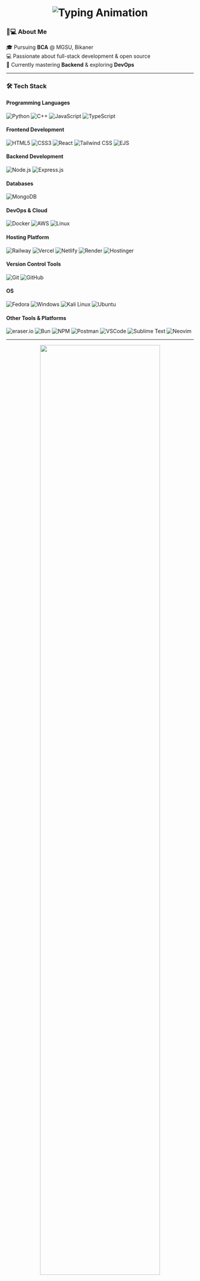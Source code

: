 <h1 align="center">
  <img src="https://readme-typing-svg.demolab.com?font=Inter&weight=700&size=28&duration=4000&pause=500&color=4F46E5&center=true&vCenter=true&width=500&lines=Namaste%2C+Welcome!;Exploring+Tech+World;Backnd-Development+Enthusiast;Continuous+Learner" alt="Typing Animation" />
</h1>

### 👨💻 About Me

🎓 Pursuing **BCA** @ MGSU, Bikaner  
💻 Passionate about full-stack development & open source  
🌱 Currently mastering **Backend** & exploring **DevOps**  

---

### 🛠️ Tech Stack

#### **Programming Languages**
![Python](https://img.shields.io/badge/Python-3776AB?style=flat&logo=python&logoColor=white)
![C++](https://img.shields.io/badge/C++-00599C?style=flat&logo=cplusplus&logoColor=white)
![JavaScript](https://img.shields.io/badge/JavaScript-F7DF1E?style=flat&logo=javascript&logoColor=black)
![TypeScript](https://img.shields.io/badge/TypeScript-3178C6?style=flat&logo=typescript&logoColor=white)


#### **Frontend Development**
![HTML5](https://img.shields.io/badge/HTML5-E34F26?style=flat&logo=html5&logoColor=white)
![CSS3](https://img.shields.io/badge/CSS3-1572B6?style=flat&logo=css3&logoColor=white)
![React](https://img.shields.io/badge/React-61DAFB?style=flat&logo=react&logoColor=black)
![Tailwind CSS](https://img.shields.io/badge/Tailwind%20CSS-06B6D4?style=flat&logo=tailwind-css&logoColor=white)
![EJS](https://img.shields.io/badge/EJS-8A2BE2?style=flat&logo=ejs&logoColor=white)

#### **Backend Development**
![Node.js](https://img.shields.io/badge/Node.js-339933?style=flat&logo=node.js&logoColor=white)
![Express.js](https://img.shields.io/badge/Express.js-000000?style=flat&logo=express&logoColor=white)

#### **Databases**
![MongoDB](https://img.shields.io/badge/MongoDB-47A248?style=flat&logo=mongodb&logoColor=white)

#### **DevOps & Cloud**
![Docker](https://img.shields.io/badge/Docker-2496ED?style=flat&logo=docker&logoColor=white)
![AWS](https://img.shields.io/badge/AWS-232F3E?style=flat&logo=amazon-aws&logoColor=white)
![Linux](https://img.shields.io/badge/Linux-FCC624?style=flat&logo=linux&logoColor=black)

#### **Hosting Platform**
![Railway](https://img.shields.io/badge/Railway-0B0D0E?style=flat&logo=railway&logoColor=white)
![Vercel](https://img.shields.io/badge/Vercel-000000?style=flat&logo=vercel&logoColor=white)
![Netlify](https://img.shields.io/badge/Netlify-00C7B7?style=flat&logo=netlify&logoColor=white)
![Render](https://img.shields.io/badge/Render-46E3B7?style=flat&logo=render&logoColor=white)
![Hostinger](https://img.shields.io/badge/Hostinger-FF5722?style=flat&logo=hostinger&logoColor=white)

#### **Version Control Tools**
![Git](https://img.shields.io/badge/Git-F05032?style=flat&logo=git&logoColor=white)
![GitHub](https://img.shields.io/badge/GitHub-181717?style=flat&logo=github&logoColor=white)

#### **OS**
![Fedora](https://img.shields.io/badge/Fedora-294172?style=flat&logo=fedora&logoColor=white)
![Windows](https://img.shields.io/badge/Windows-0078D6?style=flat&logo=windows&logoColor=white)
![Kali Linux](https://img.shields.io/badge/Kali_Linux-557C94?style=flat&logo=kali-linux&logoColor=white)
![Ubuntu](https://img.shields.io/badge/Ubuntu-E95420?style=flat&logo=ubuntu&logoColor=white)

#### **Other Tools & Platforms**
![eraser.io](https://img.shields.io/badge/eraser.io-000000?style=flat&logoColor=white)
![Bun](https://img.shields.io/badge/Bun-000000?style=flat&logo=bun&logoColor=white)
![NPM](https://img.shields.io/badge/NPM-CB3837?style=flat&logo=npm&logoColor=white)
![Postman](https://img.shields.io/badge/Postman-FF6C37?style=flat&logo=postman&logoColor=white)
![VSCode](https://img.shields.io/badge/VS_Code-007ACC?style=flat&logo=visual-studio-code&logoColor=white)
![Sublime Text](https://img.shields.io/badge/Sublime_Text-FF9800?style=flat&logo=sublime-text&logoColor=white)
![Neovim](https://img.shields.io/badge/Neovim-57A143?style=flat&logo=neovim&logoColor=white)  

<!-- 
<p align="center">
  <a href="https://github.com/dhruv-sharma007">
    <img width="41%" src="https://github-readme-stats.vercel.app/api?username=dhruv-??sharma007&show_icons=true&theme=nightowl&hide_border=true&bg_color=00000000&hide_title=true" />
    <img width="49%" src="https://github-readme-streak-stats.herokuapp.com/?user=dhruv-sharma007&theme=nightowl&hide_border=true&background=00000000" />
  </a>

---
<p align="center">
  <a href="https://github.com/dhruv-sharma007">
        <img width="49%" src="https://github-readme-stats.vercel.app/api/top-langs/?username=dhruv-sharma007&layout=donut&theme=gotham&bg_color=00000000&hide_border=true" />
  </a>
</p> 

-->
---
<p align="center">
  <img src="https://github-readme-activity-graph.vercel.app/graph?username=dhruv-sharma007&theme=react-dark&bg_color=00000000&hide_border=true&area=true&area_color=4F46E5" width="80%" />
</p>

---

### 🌟 Featured Projects

Here are some projects I'm proud of:

<table>
  <tr>
    <td width="50%">
      <a href="https://github.com/dhruv-sharma007/grom-utils">
        <img src="https://github-readme-stats.vercel.app/api/pin/?username=dhruv-sharma007&repo=grom-utils&theme=nightowl&show_owner=true" />
      </a>
    </td>
    <td width="50%">
      <a href="https://github.com/dhruv-sharma007/oneBLOG">
        <img src="https://github-readme-stats.vercel.app/api/pin/?username=dhruv-sharma007&repo=oneBLOG&theme=nightowl&show_owner=true" />
      </a>
    </td>
  </tr>
  <tr>
    <td width="50%">
      <a href="https://github.com/dhruv-sharma007/Tweeter-Auotomate-Bot">
        <img src="https://github-readme-stats.vercel.app/api/pin/?username=dhruv-sharma007&repo=Tweeter-Auotomate-Bot&theme=nightowl&show_owner=true" />
      </a>
    </td>
    <td width="50%">
      <a href="https://github.com/dhruv-sharma007/url-shortner">
        <img src="https://github-readme-stats.vercel.app/api/pin/?username=dhruv-sharma007&repo=url-shortner&theme=nightowl&show_owner=true" />
      </a>
    </td>
  </tr>
</table>

<p align="center">
  <a href="https://www.linkedin.com/in/dhruv-sharma-07a198330/">
    <img src="https://img.shields.io/badge/-LinkedIn-0A66C2?style=flat&logo=linkedin&logoColor=white" alt="LinkedIn" />
  </a>
  <a href="https://x.com/Dhruv182007">
    <img src="https://img.shields.io/badge/-X-000000?style=flat&logo=x&logoColor=white" alt="Twitter/X" />
  </a>
  <a href="mailto:dhruvs19125@gmail.com">
    <img src="https://img.shields.io/badge/-Email-EA4335?style=flat&logo=gmail&logoColor=white" alt="Email" />
  </a>
</p>
